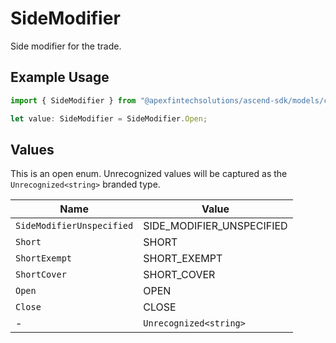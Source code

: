 # SideModifier

Side modifier for the trade.

## Example Usage

```typescript
import { SideModifier } from "@apexfintechsolutions/ascend-sdk/models/components";

let value: SideModifier = SideModifier.Open;
```

## Values

This is an open enum. Unrecognized values will be captured as the `Unrecognized<string>` branded type.

| Name                      | Value                     |
| ------------------------- | ------------------------- |
| `SideModifierUnspecified` | SIDE_MODIFIER_UNSPECIFIED |
| `Short`                   | SHORT                     |
| `ShortExempt`             | SHORT_EXEMPT              |
| `ShortCover`              | SHORT_COVER               |
| `Open`                    | OPEN                      |
| `Close`                   | CLOSE                     |
| -                         | `Unrecognized<string>`    |